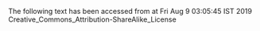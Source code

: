 The following text has been accessed from at Fri Aug 9 03:05:45 IST 2019
Creative_Commons_Attribution-ShareAlike_License
